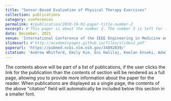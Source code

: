 ```yaml
---
title: "Sensor-Based Evaluation of Physical Therapy Exercises"
collection: publications
category: conferences
permalink: #/publication/2010-10-01-paper-title-number-2
excerpt: #'This paper is about the number 2. The number 3 is left for future work.'
date: December, 2021
venue: 'International Conference of the IEEE Engineering in Medicine and Biology Society (EMBC 2021)'
slidesurl: #'http://academicpages.github.io/files/slides2.pdf'
paperurl: 'https://pubmed.ncbi.nlm.nih.gov/34892839/'
citation: 'Andrew Whitford, Emily Kim, Eni Halilaj, Keelan Enseki, Adam Popchak, Jessica Hodgins (2021). &quot;Sensor-Based Evaluation of Physical Therapy Exercises.&quot; <i>International Conference of the IEEE Engineering in Medicine and Biology Society (EMBC 2021)</i>. 1(2).'
---
```


The contents above will be part of a list of publications, if the user clicks the link for the publication than the contents of section will be rendered as a full page, allowing you to provide more information about the paper for the reader. When publications are displayed as a single page, the contents of the above "citation" field will automatically be included below this section in a smaller font.